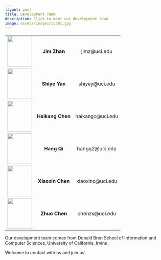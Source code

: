 ```yaml
---
layout: post
title: Development Team
description: Click to meet our development team
image: assets/images/ics01.jpg
---
```


<!-- ![test image]({{ site.url | absolute_path}}/assets/images/pic03.jpg) -->

<div class="table-wrapper">
	<table>
		<!-- <thead>
			<tr>
				<th>Name</th>
				<th>Description</th>
				<th>Price</th>
			</tr>
		</thead> -->
		<tbody>
			<tr>
				<td style="vertical-align:middle; text-align:center;"><img src='../../../assets/images/pic01.jpg' width='80' height='100'></td>
				<td style="vertical-align:middle; text-align:center;"><strong>Jim Zhan</strong></td>
				<td style="vertical-align:middle; text-align:center;">jimz@uci.edu</td>
			</tr>
			<tr>
				<td style="vertical-align:middle; text-align:center;"><img src='../../../assets/images/profile_yy.jpeg' width='80' height='100'></td>
				<td style="vertical-align:middle; text-align:center;"><strong>Shiye Yan</strong></td>
				<td style="vertical-align:middle; text-align:center;">shiyey@uci.edu</td>
			</tr>
			<tr>
				<td style="vertical-align:middle; text-align:center;"><img src='../../../assets/images/profile_soda.jpg' width='80' height='100'></td>
				<td style="vertical-align:middle; text-align:center;"><strong>Haikang Chen</strong></td>
				<td style="vertical-align:middle; text-align:center;">haikangc@uci.edu</td>
			</tr>
			<tr>
				<td style="vertical-align:middle; text-align:center;"><img src='../../../assets/images/profile_hang.png' width='80' height='100'></td>
				<td style="vertical-align:middle; text-align:center;"><strong>Hang Qi</strong></td>
				<td style="vertical-align:middle; text-align:center;">hangq2@uci.edu</td>
			</tr>
			<tr>
				<td style="vertical-align:middle; text-align:center;"><img src='../../../assets/images/profile_hang.png' width='80' height='100'></td>
				<td style="vertical-align:middle; text-align:center;"><strong>Xiaoxin Chen</strong></td>
				<td style="vertical-align:middle; text-align:center;">xiaoxinc@uci.edu</td>
			</tr>
			<tr>
				<td style="vertical-align:middle; text-align:center;"><img src='../../../assets/images/profile_hang.png' width='80' height='100'></td>
				<td style="vertical-align:middle; text-align:center;"><strong>Zhuo Chen</strong></td>
				<td style="vertical-align:middle; text-align:center;">chenzs@uci.edu</td>
			</tr>
		</tbody>
		<!-- <tfoot>
			<tr>
				<td colspan="2"></td>
				<td>100.00</td>
			</tr>
		</tfoot> -->
	</table>
</div>

<!-- Donec eget ex magna. Interdum et malesuada fames ac ante ipsum primis in faucibus. Pellentesque venenatis dolor imperdiet dolor mattis sagittis.
Praesent rutrum sem diam, vitae egestas enim auctor sit amet. Pellentesque leo mauris, consectetur id ipsum sit amet, fergiat.
Pellentesque in mi eu massa lacinia malesuada et a elit. Donec urna ex, lacinia in purus ac, pretium pulvinar mauris.
Curabitur sapien risus, commodo eget turpis at, elementum convallis elit. Pellentesque enim turpis, hendrerit.

Lorem ipsum dolor sit amet, consectetur adipiscing elit. Duis dapibus rutrum facilisis.
Class aptent taciti sociosqu ad litora torquent per conubia nostra, per inceptos himenaeos. Etiam tristique libero eu nibh porttitor fermentum.
Nullam venenatis erat id vehicula viverra. Nunc ultrices eros ut ultricies condimentum.
Mauris risus lacus, blandit sit amet venenatis non, bibendum vitae dolor. Nunc lorem mauris, fringilla in aliquam at, euismod in lectus.
Pellentesque habitant morbi tristique senectus et netus et malesuada fames ac turpis egestas. In non lorem sit amet elit placerat maximus.
Pellentesque aliquam maximus risus, vel sed vehicula.

Interdum et malesuada fames ac ante ipsum primis in faucibus. Pellentesque venenatis dolor imperdiet dolor mattis sagittis.
Praesent rutrum sem diam, vitae egestas enim auctor sit amet. Pellentesque leo mauris, consectetur id ipsum sit amet, fersapien risus, commodo eget turpis at, elementum convallis elit.
Pellentesque enim turpis, hendrerit tristique lorem ipsum dolor. -->

Our development team comes from Donald Bren School of Information and Computer Sciences, University of California, Irvine.  
  
Welcome to contact with us and join us!  
